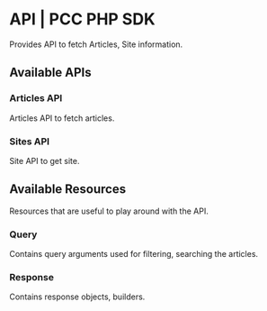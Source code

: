# API | PCC PHP SDK

Provides API to fetch Articles, Site information.

## Available APIs

### Articles API

Articles API to fetch articles.

### Sites API

Site API to get site.

## Available Resources

Resources that are useful to play around with the API.

### Query

Contains query arguments used for filtering, searching the articles.

### Response

Contains response objects, builders.
